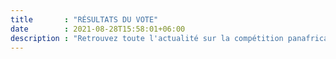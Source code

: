 ```yaml
---
title       : "RÉSULTATS DU VOTE"
date        : 2021-08-28T15:58:01+06:00
description : "Retrouvez toute l'actualité sur la compétition panafricaine d’innovation numérique"
---
```


